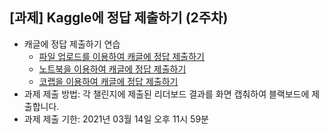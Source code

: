 
## [과제] Kaggle에 정답 제출하기 (2주차)
- 캐글에 정답 제출하기 연습
  - [파일 업로드를 이용하여 캐글에 정답 제출하기](https://www.kaggle.com/c/2021-ml-w1p1/)
  - [노트북을 이용하여 캐글에 정답 제출하기](https://www.kaggle.com/c/2021-ml-w1p2/)
  - [코랩을 이용하여 캐글에 정답 제출하기](https://www.kaggle.com/c/2021-ml-w1p3/)
- 과제 제출 방법:  각 챌린지에 제출된 리더보드 결과를 화면 캡춰하여 블랙보드에 제출합니다.
- 과제 제출 기한: 2021년 03월 14일 오후 11시 59분

